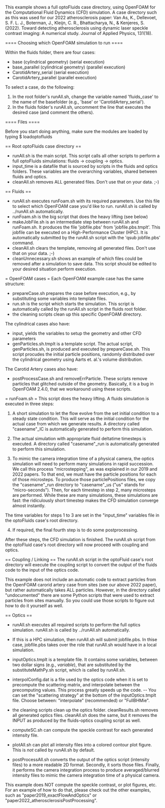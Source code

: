This example shows a full optoFluids case directory, using OpenFOAM for the Computational Fluid Dynamics (CFD) simulation.
A case directory such as this was used for our 2022 atherosclerosis paper:
Van As, K., Dellevoet, S. F. L. J., Boterman, J., Kleijn, C. R., Bhattacharya, N., & Kenjeres, S. (2022). Toward detecting atherosclerosis using dynamic laser speckle contrast imaging: A numerical study. Journal of Applied Physics, 131(18).



==== Choosing which OpenFOAM simulation to run ====

Within the fluids folder, there are four cases:
- base (cylindrical geometry) (serial execution)
- base_parallel (cylindrical geometry) (parallel execution)
- CarotidArtery_serial (serial execution)
- CarotidArtery_parallel (parallel execution)

To select a case, do the following:
1) In the root folder's runAll.sh, change the variable named 'fluids_case' to the name of the basefolder (e.g., 'base' or 'CarotidArtery_serial').
2) In the fluids folder's runAll.sh, uncomment the line that executes the desired case (and comment the others).




==== Files ====

Before you start doing anything, make sure the modules are loaded by typing
$ loadoptofluids

== Root optoFluids case directory ==
- runAll.sh is the main script. This script calls all other scripts to perform a full optoFluids simulations: fluids -> coupling -> optics.
- input_time is a datafile that is sourced by scripts in the fluids and optics folders. These variables are the overarching variables, shared between fluids and optics.
- cleanAll.sh removes ALL generated files. Don't use that on your data. ;-)

== Fluids ==
- runAll.sh executes runFoam.sh with its required parameters. Use this file to select which OpenFOAM case you'd like to run. runAll.sh is called by ../runAll.sh automatically.
- runFoam.sh is the big script that does the heavy lifting (see below)
- makeJobFile.sh is an intermediate step between runAll.sh and runFoam.sh. It produces the file 'jobfile.pbs' from 'jobfile.pbs.tmplt'. This jobfile can be executed on a High-Performance Cluster (HPC). It is automatically submitted by the runAll.sh script with the 'qsub jobfile.pbs' command.
- cleanAll.sh clears the template, removing all generated files. Don't use that on your data. ;-)
- cleanUnnecessary.sh shows an example of which files could be removed after a simulation to save data. This script should be edited to your desired situation perform execution.

= OpenFOAM cases =
Each OpenFOAM example case has the same structure:
- prepareCase.sh prepares the case before execution, e.g., by substituting some variables into template files.
- run.sh is the script which starts the simulation. This script is automatically called by the runAll.sh script in the fluids root folder.
- the cleaning scripts clean up this specific OpenFOAM directory.

The cylindrical cases also have:
- input, yields the variables to setup the geometry and other CFD parameters
- genParticles.sh.tmplt is a template script. The actual script, genParticles.sh, is produced and executed by prepareCase.sh. This script procudes the initial particle positions, randomly distributed over the cylindrical geometry using Aarts et. al.'s volume distribution.

The Carotid Artery cases also have:
- postProcessCase.sh and removeErrParticle. These scripts remove particles that glitched outside of the geometry. Basically, it is a bug in OpenFOAM 2.4.0, that we workaround using these scripts.

= runFoam.sh =
This script does the heavy lifting. A fluids simulation is executed in three steps:

1) A short simulation to let the flow evolve from the set initial condition to a steady state condition. This will serve as the initial condition for the actual case from which we generate results.
A directory called "casename"_IC is automatically generated to perform this simulation.

2) The actual simulation with appropriate fluid deltatime timesteps is executed.
A directory called "casename"_run is automatically generated to perform this simulation.

3) To mimic the camera integration time of a physical camera, the optics simulation will need to perform many simulations in rapid succession. We call this process "microstepping", as was explained in our 2019 and 2022 papers. To that end, we must have the particle positions for each of those microsteps. To produce those particlePositions files, we copy the "casename"_run directory to "casename"_us ("us" stands for "micro-seconds"). Then, for each timestep in step 2, many microsteps are performed. While these are many simulations, these simulations are fast: the ridiculously short timestep makes the CFD simulation converge almost instantly.

The time variables for steps 1 to 3 are set in the "input_time" variables file in the optoFluids case's root directory.

4) If required, the final fourth step is to do some postprocessing.

After these steps, the CFD simulation is finished. The runAll.sh script from the optoFluid case's root directory will now proceed with coupling and optics.



== Coupling / Linking ==
The runAll.sh script in the optoFluid case's root directory will execute the coupling script to convert the output of the fluids code to the input of the optics code.

This example does not include an automatic code to extract particles from the OpenFOAM carorid artery case from sites (see our above 2022 paper), but rather automatically takes ALL particles. However, in the directory called "undocumented" there are some Python scripts that were used to extract particles from sites manually. So you could use those scripts to figure out how to do it yourself as well.



== Optics ==
- runAll.sh executes all required scripts to perform the full optics simulation. runAll.sh is called by ../runAll.sh automatically.
- If this is a HPC simulation, then runAll.sh will submit jobfile.pbs. In thise case, jobfile.pbs takes over the role that runAll.sh would have in a local simulation.

- inputOptics.tmplt is a template file. It contains some variables, between two dollar signs (e.g., $variable$), that are substituted by the substituteMathPy.sh script, which is called by runAll.sh.
- interpolConfig.dat is a file used by the optics code when it is set to precompute the scattering matrix, and interpolate between the precomputing values. This process greatly speeds up the code.
-- You can set the "scattering strategy" at the bottom of the inputOptics.tmplt file. Choose between: "interpolate" (recommended) or "FullBHMie".

- the cleaning scripts clean up the optics folder. cleanResults.sh removes all generated optics files. cleanAll.sh does the same, but it removes the INPUT as produced by the fluids-optics coupling script as well.

- computeSC.sh can compute the speckle contrast for each generated intensity file.
- plotAll.sh can plot all intensity files into a colored contour plot figure. This is _not_ called by runAll.sh by default.

- postProcessAll.sh converts the output of the optics script (intensity files) to a more readable 2D format. Secondly, it sorts those files. Finally, it performs the camera integration process to produce averaged/blurred intensity files to mimic the camera integration time of a physical camera.

This example does NOT compute the speckle contrast, or plot figures, etc.
For an example of how to do that, please check out the other examples, such as "paper2019_exactFlowAndOptics" or "paper2022_atherosclerosisPostProcessing".

